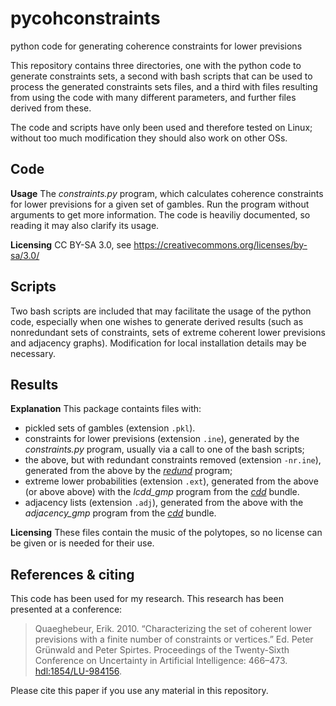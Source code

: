 pycohconstraints
================

python code for generating coherence constraints for lower previsions

This repository contains three directories, one with the python code to generate constraints sets, a second with bash scripts that can be used to process the generated constraints sets files, and a third with files resulting from using the code with many different parameters, and further files derived from these.

The code and scripts have only been used and therefore tested on Linux; without too much modification they should also work on other OSs.


Code
----
**Usage** The *constraints.py* program, which calculates coherence constraints for lower previsions for a given set of gambles.
Run the program without arguments to get more information.
The code is heaviliy documented, so reading it may also clarify its usage.

**Licensing** CC BY-SA 3.0, see https://creativecommons.org/licenses/by-sa/3.0/


Scripts
-------
Two bash scripts are included that may facilitate the usage of the python code, especially when one wishes to generate derived results (such as nonredundant sets of constraints, sets of extreme coherent lower previsions and adjacency graphs).
Modification for local installation details may be necessary.


Results
-------
**Explanation** This package containts files with:
  - pickled sets of gambles (extension `.pkl`).
  - constraints for lower previsions (extension `.ine`), generated by the *constraints.py* program, usually via a call to one of the bash scripts;
  - the above, but with redundant constraints removed (extension `-nr.ine`), generated from the above by the [*redund*][lrs] program;
  - extreme lower probabilities (extension `.ext`), generated from the above (or above above) with the *lcdd_gmp* program from the [*cdd*][cdd] bundle.
  - adjacency lists (extension `.adj`), generated from the above with the *adjacency_gmp* program from the [*cdd*][cdd]  bundle.

**Licensing** These files contain the music of the polytopes, so no license can be given or is needed for their use.

[lrs]: http://cgm.cs.mcgill.ca/~avis/C/lrs.html
[cdd]: http://www.inf.ethz.ch/personal/fukudak/cdd_home/


References & citing
-------------------
This code has been used for my research.
This research has been presented at a conference:

> Quaeghebeur, Erik. 2010.
> “Characterizing the set of coherent lower previsions with a finite number of constraints or vertices.”
> Ed. Peter Grünwald and Peter Spirtes.
> Proceedings of the Twenty-Sixth Conference on Uncertainty in Artificial Intelligence: 466–473.
> [hdl:1854/LU-984156](http://hdl.handle.net/1854/LU-984156).

Please cite this paper if you use any material in this repository.